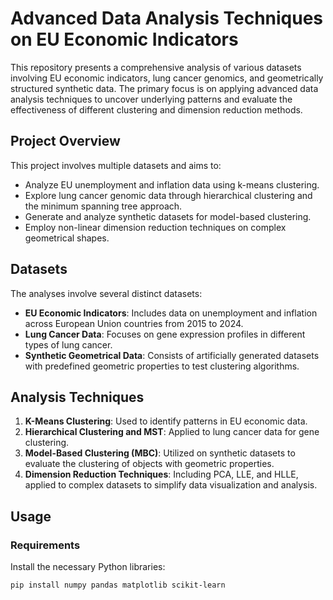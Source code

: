 # Advanced Data Analysis Techniques on EU Economic Indicators

This repository presents a comprehensive analysis of various datasets involving EU economic indicators, lung cancer genomics, and geometrically structured synthetic data. The primary focus is on applying advanced data analysis techniques to uncover underlying patterns and evaluate the effectiveness of different clustering and dimension reduction methods.

## Project Overview

This project involves multiple datasets and aims to:
- Analyze EU unemployment and inflation data using k-means clustering.
- Explore lung cancer genomic data through hierarchical clustering and the minimum spanning tree approach.
- Generate and analyze synthetic datasets for model-based clustering.
- Employ non-linear dimension reduction techniques on complex geometrical shapes.

## Datasets

The analyses involve several distinct datasets:
- **EU Economic Indicators**: Includes data on unemployment and inflation across European Union countries from 2015 to 2024.
- **Lung Cancer Data**: Focuses on gene expression profiles in different types of lung cancer.
- **Synthetic Geometrical Data**: Consists of artificially generated datasets with predefined geometric properties to test clustering algorithms.

## Analysis Techniques

1. **K-Means Clustering**: Used to identify patterns in EU economic data.
2. **Hierarchical Clustering and MST**: Applied to lung cancer data for gene clustering.
3. **Model-Based Clustering (MBC)**: Utilized on synthetic datasets to evaluate the clustering of objects with geometric properties.
4. **Dimension Reduction Techniques**: Including PCA, LLE, and HLLE, applied to complex datasets to simplify data visualization and analysis.

## Usage

### Requirements

Install the necessary Python libraries:
```bash
pip install numpy pandas matplotlib scikit-learn
